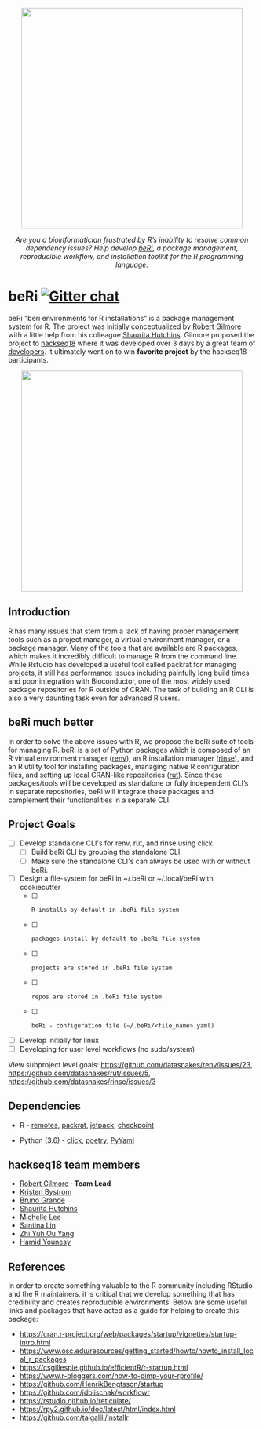 <p align="center"><a href="https://www.getberi.site/"><img src="https://user-images.githubusercontent.com/20953530/43921054-48163858-9be0-11e8-8ddb-385e1cd9c056.jpg" width=450></a></p>

<p align="center"><i>Are you a bioinformatician frustrated by R’s inability to resolve common dependency issues? Help develop <a href="https://github.com/datasnakes/beRi">beRi</a>, a package management, reproducible workflow, and installation toolkit for the R programming language.</i></p>

# beRi  [![Gitter chat](https://badges.gitter.im/CRANbeRi/Lobby.svg)](https://gitter.im/CRANbeRi/Lobby)

beRi "beri environments for R installations" is a package management system for R. The project was initially conceptualized by [Robert Gilmore](https://github.com/grabear) with a little help from his colleague [Shaurita Hutchins](https://github.com/sdhutchins). Gilmore proposed the project to [hackseq18](https://www.hackseq.com/) where it was developed over 3 days by a great team of [developers](#hackseq18-team-members). It ultimately went on to win **favorite project** by the hackseq18 participants.

<p align="center"><img src="https://i.imgur.com/tkZEmS8.png" width=450></p>

## Introduction

R has many issues that stem from a lack of having proper management tools such as a project manager, a virtual environment manager, or a package manager. Many of the tools that are available are R packages, which makes it incredibly difficult to manage R from the command line. While Rstudio has developed a useful tool called packrat for managing projects, it still has performance issues including painfully long build times and poor integration with Bioconductor, one of the most widely used package repositories for R outside of CRAN. The task of building an R CLI is also a very daunting task even for advanced R users.

## beRi much better

In order to solve the above issues with R, we propose the beRi suite of tools for managing R. beRi is a set of Python packages which is composed of an R virtual environment manager ([renv](https://github.com/datasnakes/renv)), an R installation manager ([rinse](https://github.com/datasnakes/rinse)), and an R utility tool for installing packages, managing native R configuration files, and setting up local CRAN-like repositories ([rut](https://github.com/datasnakes/rut)). Since these packages/tools will be developed as standalone or fully independent CLI’s in separate repositories, beRi will integrate these packages and complement their functionalities in a separate CLI.

## Project Goals

- [ ] Develop standalone CLI's for renv, rut, and rinse using click
    - [ ] Build beRi CLI by grouping the standalone CLI.
    - [ ] Make sure the standalone CLI's can always be used with or without beRi.
- [ ] Design a file-system for beRi in ~/.beRi or ~/.local/beRi with cookiecutter
    - [ ]     R installs by default in .beRi file system
    - [ ]     packages install by default to .beRi file system
    - [ ]     projects are stored in .beRi file system
    - [ ]     repos are stored in .beRi file system
    - [ ]     beRi - configuration file (~/.beRi/<file_name>.yaml)
- [ ] Develop initially for linux
- [ ] Developing for user level workflows (no sudo/system)

View subproject level goals: https://github.com/datasnakes/renv/issues/23, https://github.com/datasnakes/rut/issues/5, https://github.com/datasnakes/rinse/issues/3

## Dependencies

*  R - [remotes](https://github.com/r-lib/remotes), [packrat](https://github.com/rstudio/packrat), [jetpack](https://github.com/datasnakes/jetpack), [checkpoint](https://github.com/RevolutionAnalytics/checkpoint)
   
* Python (3.6) - [click](https://github.com/pallets/click), [poetry](https://github.com/sdispater/poetry), [PyYaml](http://pyyaml.org/wiki/PyYAMLDocumentation)

## hackseq18 team members

* [Robert Gilmore](https://github.com/grabear) · **Team Lead**
* [Kristen Bystrom](https://github.com/ksbystrom)
* [Bruno Grande](https://github.com/scientificbruno)
* [Shaurita Hutchins](https://github.com/sdhutchins)
* [Michelle Lee](https://github.com/bitttyyyy)
* [Santina Lin](https://github.com/santina)
* [Zhi Yuh Ou Yang](https://github.com/ZhiYuh)
* [Hamid Younesy](https://github.com/hyounesy)

## References

In order to create something valuable to the R community including RStudio and the R maintainers, it is critical that we develop something that has credibility and creates reproducible environments. Below are some useful links and packages that have acted as a guide for helping to create this package:

  * https://cran.r-project.org/web/packages/startup/vignettes/startup-intro.html
  * https://www.osc.edu/resources/getting_started/howto/howto_install_local_r_packages
  * https://csgillespie.github.io/efficientR/r-startup.html
  * https://www.r-bloggers.com/how-to-pimp-your-rprofile/
  * https://github.com/HenrikBengtsson/startup
  * https://github.com/jdblischak/workflowr
  * https://rstudio.github.io/reticulate/
  * https://rpy2.github.io/doc/latest/html/index.html
  * https://github.com/talgalili/installr
